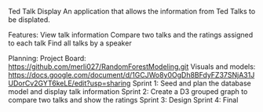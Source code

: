 Ted Talk Display
An application that allows the information from Ted Talks to be displated.

Features:
View talk information
Compare two talks and the ratings assigned to each talk
Find all talks by a speaker

Planning:
Project Board: https://github.com/merli027/RandomForestModeling.git
Visuals and models: https://docs.google.com/document/d/1GCJWo8y0OgDh8BFdyFZ37SNjA31JUDorCv2GYT6keLE/edit?usp=sharing
Sprint 1: Seed and plan the database model and display talk information
Sprint 2: Create a D3 grouped graph to compare two talks and show the ratings
Sprint 3: Design
Sprint 4: Final